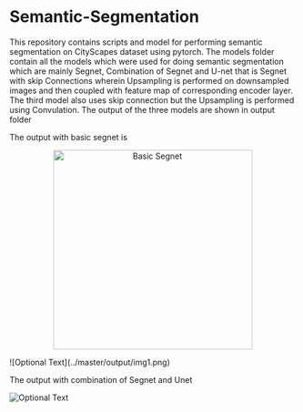 # Semantic-Segmentation

This repository contains scripts and model for performing semantic segmentation on CityScapes dataset using pytorch. 
The models folder contain all the models which were used for doing semantic segmentation which are mainly Segnet, Combination of Segnet and U-net that is Segnet with skip Connections wherein Upsampling is performed on downsampled images and then coupled with feature map of corresponding encoder layer. The third model also uses skip connection but the Upsampling is performed using Convulation.
The output of the three models are shown in output folder

The output with basic segnet is
<p align="center">
  <img src="(../master/output/img1.png)" width="350" title="Basic Segnet">
</p>
![Optional Text](../master/output/img1.png)

The output with combination of Segnet and Unet

![Optional Text](../master/myFolder/out_skip_usegnet1.JPG)
